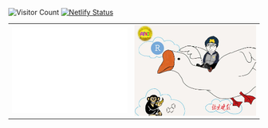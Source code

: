 <!-- ### Hi there 👋 -->

<!--
**flashsherlock/flashsherlock** is a ✨ _special_ ✨ repository because its `README.md` (this file) appears on your GitHub profile.

Here are some ideas to get you started:

- 🔭 I’m currently working on ...
- 🌱 I’m currently learning ...
- 👯 I’m looking to collaborate on ...
- 🤔 I’m looking for help with ...
- 💬 Ask me about ...
- 📫 How to reach me: ...
- 😄 Pronouns: ...
- ⚡ Fun fact: ...
-->

<!-- visit count -->
<!-- <div align="center"> <img src="https://visitor-badge.glitch.me/badge?page_id=flashsherlock" /> </div> -->
<!-- ![Visitor Count](https://profile-counter.glitch.me/flashsherlock/count.svg) -->
![Visitor Count](https://komarev.com/ghpvc/?username=flashsherlock)
[![Netlify Status](https://api.netlify.com/api/v1/badges/96a6c4a9-f8c2-4476-a512-441dc45001a1/deploy-status)](https://flashsherlock.github.io/)
<!-- this part on git hub is 1012px max-width -->
<table>
  <tr>
    <td>
    <!-- <a href="https://flashsherlock.github.io/">
    <img style="margin-left: 8px;" src="https://api.netlify.com/api/v1/badges/96a6c4a9-f8c2-4476-a512-441dc45001a1/deploy-status" width="100px" />
    </a>
    <br> -->
    <img src="./metrics.classic.svg" alt="Metrics" width="400px">
    </td>
    <td><img src="./pic/logo.jpg" width="420px" /></td>
  </tr>
 </table>

<!-- ![Metrics](https://metrics.lecoq.io/flashsherlock?template=classic&base.metadata=0&languages=1&isocalendar=1&isocalendar.duration=half-year&languages.ignored=html%2Cjavascript%2Ccss%2Ctex%2CM&languages.colors=github&languages.threshold=0%25&config.timezone=Asia%2FShanghai) -->
<!-- [![Top Langs](https://github-readme-stats.vercel.app/api/top-langs/?username=flashsherlock&layout=compact&hide=html,tex,javascript)](https://github.com/anuraghazra/github-readme-stats) -->
<!-- [![Fei's GitHub stats](https://github-readme-stats.vercel.app/api?username=flashsherlock&show_icons=true&hide=issues,contribs)](https://github.com/anuraghazra/github-readme-stats) -->